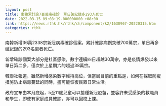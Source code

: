 ```yaml
---
layout: post
title: 南韓累計逾7百萬宗確診　單日破紀錄多293人死亡
date: 2022-03-15 09:08:19.000000000 +08:00
link: https://news.rthk.hk/rthk/ch/component/k2/1638967-20220315.htm
categories: rthk
---
```


南韓新增36萬2338宗新冠病毒確診個案，累計確診病例突破700萬宗，單日再多破紀錄的293名患者死亡。

新增確診個案大部分是社區感染，數字連續四日超越30萬宗，亦是疫情爆發以來單日第二多，僅次於上星期六的超過38萬宗。

韓聯社報道，雖然新增感染數字維持高位，但當局目前的重點是，如何在採取防疫措施防止病毒蔓延的同時，盡可能恢復民眾日常生活。

政府宣布由本月底起，5至11歲兒童可以接種新冠疫苗，並容許未受感染的教職員和學生，即使有家庭成員確診，亦可以回校上課。
